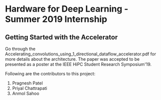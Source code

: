 Hardware for Deep Learning - Summer 2019 Internship
===================================================

Getting Started with the Accelerator
----------------------------

Go through the Accelerating_convolutions_using_1_directional_dataflow_accelerator.pdf for more details about the architecture. The paper was accepted to be presented as a poster at the IEEE HiPC Student Research Symposium'19.

Following are the contributors to this project:
1) Pragnesh Patel
2) Priyal Chattrapati
3) Anmol Sahoo

